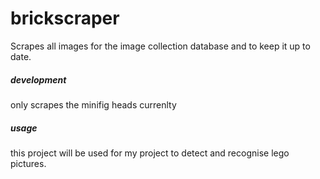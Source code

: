 # brickscraper 

Scrapes all images for the image collection database and to keep it up to date.

##### development

only scrapes the minifig heads currenlty 

##### usage

this project will be used for my project to detect and recognise lego pictures. 
